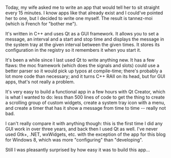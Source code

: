 Today, my wife asked me to write an app that would tell her to sit straight every 15 minutes. I know apps like that already exist and I could've pointed her to one, but I decided to write one myself. The result is tannez-moi (which is French for "bother me").

<!--more-->

It's written in C++ and uses Qt as a GUI framework. It allows you to set a message, an interval and a start and stop time and displays the message in the system tray at the given interval between the given times. It stores its configuration in the registry so it remembers it when you start it.

It's been a while since I last used Qt to write anything new. It has a few flaws: the moc framework (which does the signals and slots) could use a better parser so it would pick up typos at compile-time; there's probably a lot more code than necessary; and it turns C++ RAII on its head, but for GUI apps, that's not really a problem.

It's very easy to build a functional app in a few hours with Qt Creator, which is what I wanted to do: less than 500 lines of code to get the thing to create a scrolling group of custom widgets, create a system tray icon with a menu, and create a timer that has it show a message from time to time -- really not bad.

I can't really compare it with anything though: this is the first time I did any GUI work in over three years, and back then I used Qt as well. I've never used Gtk+, .NET, wxWidgets, etc. with the exception of the app for this blog for Windows 8, which was more "configuring" than "developing".

Still I was pleasantly surprised by how easy it was to build this app...